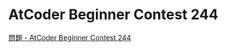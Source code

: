 AtCoder Beginner Contest 244
===

[問題 - AtCoder Beginner Contest 244](https://atcoder.jp/contests/abc244/tasks)
